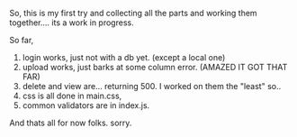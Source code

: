 So, this is my first try and collecting all the parts and working them
together.... its a work in progress. 


So far,
   1) login works, just not with a db yet. (except a local one)
   2) upload works, just barks at some column error. (AMAZED IT GOT THAT FAR)
   3) delete and view are... returning 500. I worked on them the "least" so..
   4) css is all done in main.css, 
   5) common validators are in index.js. 

And thats all for now folks. sorry. 

